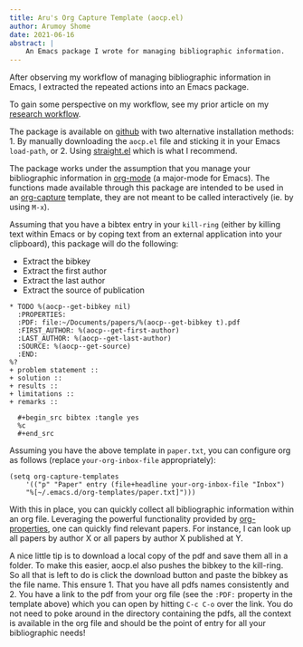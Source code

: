 ```yaml
---
title: Aru's Org Capture Template (aocp.el)
author: Arumoy Shome
date: 2021-06-16
abstract: |
    An Emacs package I wrote for managing bibliographic information.
---
```


After observing my workflow of managing bibliographic information in
Emacs, I extracted the repeated actions into an Emacs package.

To gain some perspective on my workflow, see my prior article on my
[research workflow](../research-workflow).

The package is available on
[github](https://github.com/arumoy-shome/aocp.el) with two alternative
installation methods: 1. By manually downloading the `aocp.el` file
and sticking it in your Emacs `load-path`, or 2. Using
[straight.el](https://github.com/raxod502/straight.el) which is what
I recommend.

The package works under the assumption that you manage your
bibliographic information in [org-mode](https://orgmode.org) (a
major-mode for Emacs). The functions made available through this
package are intended to be used in an
[org-capture](https://orgmode.org/manual/Capture.html) template, they
are not meant to be called interactively (ie. by using
`M-x`).

Assuming that you have a bibtex entry in your `kill-ring` (either by
killing text within Emacs or by coping text from an external
application into your clipboard), this package will do the following:

+ Extract the bibkey
+ Extract the first author
+ Extract the last author
+ Extract the source of publication

```
* TODO %(aocp--get-bibkey nil)
  :PROPERTIES:
  :PDF: file:~/Documents/papers/%(aocp--get-bibkey t).pdf
  :FIRST_AUTHOR: %(aocp--get-first-author)
  :LAST_AUTHOR: %(aocp--get-last-author)
  :SOURCE: %(aocp--get-source)
  :END:
%?
+ problem statement ::
+ solution ::
+ results ::
+ limitations ::
+ remarks ::

  #+begin_src bibtex :tangle yes
  %c
  #+end_src
```

Assuming you have the above template in `paper.txt`, you can configure
org as follows (replace `your-org-inbox-file` appropriately):

```elisp
(setq org-capture-templates
    '(("p" "Paper" entry (file+headline your-org-inbox-file "Inbox")
    "%[~/.emacs.d/org-templates/paper.txt]")))
```

With this in place, you can quickly collect all bibliographic
information within an org file. Leveraging the powerful functionality
provided by
[org-properties](https://orgmode.org/guide/Properties.html), one can
quickly find relevant papers. For instance, I can look up all papers
by author X or all papers by author X published at Y.

A nice little tip is to download a local copy of the pdf and save them
all in a folder. To make this easier, aocp.el also pushes the bibkey
to the kill-ring. So all that is left to do is click the download
button and paste the bibkey as the file name. This ensure 1. That you
have all pdfs names consistently and 2. You have a link to the pdf
from your org file (see the `:PDF:` property in the template above)
which you can open by hitting `C-c C-o` over the link. You do not need
to poke around in the directory containing the pdfs, all the context
is available in the org file and should be the point of entry for all
your bibliographic needs!
